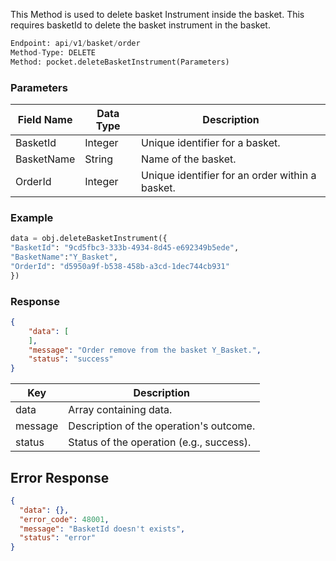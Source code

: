 <!-- ##  Delete Basket Instrument -->
This Method is used to delete basket Instrument inside the basket. This requires basketId to delete the basket instrument in the basket.


```python
Endpoint: api/v1/basket/order
Method-Type: DELETE
Method: pocket.deleteBasketInstrument(Parameters)

```


### Parameters
| Field Name | Data Type | Description                                |
|------------|-----------|--------------------------------------------|
| BasketId   | Integer   | Unique identifier for a basket.            |
| BasketName | String    | Name of the basket.                        |
| OrderId    | Integer   | Unique identifier for an order within a basket. |

### Example
```python
data = obj.deleteBasketInstrument({
"BasketId": "9cd5fbc3-333b-4934-8d45-e692349b5ede",
"BasketName":"Y_Basket",
"OrderId": "d5950a9f-b538-458b-a3cd-1dec744cb931"
})
```

### Response
```json
{
    "data": [
    ],
    "message": "Order remove from the basket Y_Basket.",
    "status": "success"
}

```
| Key       | Description                                     |
|-----------|-------------------------------------------------|
| data      | Array containing data. |
| message   | Description of the operation's outcome.         |
| status    | Status of the operation (e.g., success).        |


## Error Response
```json
{
  "data": {},
  "error_code": 48001,
  "message": "BasketId doesn't exists",
  "status": "error"
}
```